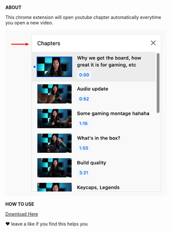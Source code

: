 **ABOUT**

This chrome extension will open youtube chapter automatically everytime you open a new video.

![image](https://github.com/eret9616/show_youtube_chapter/blob/master/assets/chapter.png)

**HOW TO USE**  

[Download Here](https://chrome.google.com/webstore/detail/show-youtube-chapter/jppdhhbhfplniidecbbiianinakbgeeb?hl=en&authuser=0)  

❤ leave a like if you find this helps you
